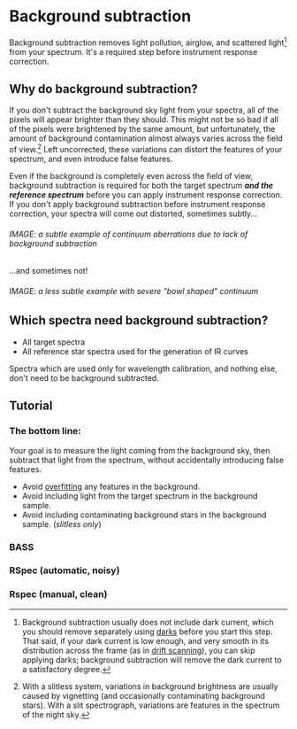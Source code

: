 # Background subtraction

Background subtraction removes light pollution, airglow, and scattered light[^1] from your spectrum. It's a required step before instrument response correction.

## Why do background subtraction?

If you don't subtract the background sky light from your spectra, all of the pixels will appear brighter than they should. This might not be so bad if all of the pixels were brightened by the same amount, but unfortunately, the amount of background contamination almost always varies across the field of view.[^2] Left uncorrected, these variations can distort the features of your spectrum, and even introduce false features.

Even if the background is completely even across the field of view, background subtraction is required for both the target spectrum ***and the reference spectrum*** before you can apply instrument response correction. If you don't apply background subtraction before instrument response correction, your spectra will come out distorted, sometimes subtly...

###### IMAGE: a subtle example of continuum aberrations due to lack of background subtraction

...and sometimes not!

###### IMAGE: a less subtle example with severe "bowl shaped" continuum

## Which spectra need background subtraction?

- All target spectra
- All reference star spectra used for the generation of IR curves

Spectra which are used only for wavelength calibration, and nothing else, don't need to be background subtracted.

## Tutorial

### The bottom line:

Your goal is to measure the light coming from the background sky, then subtract that light from the spectrum, without accidentally introducing false features.

- Avoid [overfitting](../donts/overfitting.md) any features in the background.
- Avoid including light from the target spectrum in the background sample.
- Avoid including contaminating background stars in the background sample. (*slitless only*)

### BASS

### RSpec (automatic, noisy)

### Rspec (manual, clean)

[^1]: Background subtraction usually does not include dark current, which you should remove separately using [darks](darks.md) before you start this step. That said, if your dark current is low enough, and very smooth in its distribution across the frame (as in [drift scanning](../steps%20to%20capture%20a%20slitless%20spectrum/extra%20-%20drift%20scanning.md)), you can skip applying darks; background subtraction will remove the dark current to a satisfactory degree.

[^2]: With a slitless system, variations in background brightness are usually caused by vignetting (and occasionally contaminating background stars). With a slit spectrograph, variations are features in the spectrum of the night sky.